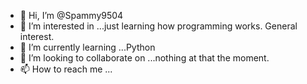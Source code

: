 - 👋 Hi, I’m @Spammy9504
- 👀 I’m interested in ...just learning how programming works. General interest.
- 🌱 I’m currently learning ...Python
- 💞️ I’m looking to collaborate on ...nothing at that the moment.
- 📫 How to reach me ...

<!---
Spammy9504/Spammy9504 is a ✨ special ✨ repository because its `README.md` (this file) appears on your GitHub profile.
You can click the Preview link to take a look at your changes.
--->
